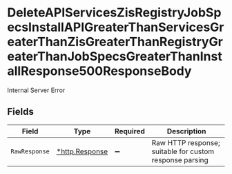 # DeleteAPIServicesZisRegistryJobSpecsInstallAPIGreaterThanServicesGreaterThanZisGreaterThanRegistryGreaterThanJobSpecsGreaterThanInstallResponse500ResponseBody

Internal Server Error


## Fields

| Field                                                   | Type                                                    | Required                                                | Description                                             |
| ------------------------------------------------------- | ------------------------------------------------------- | ------------------------------------------------------- | ------------------------------------------------------- |
| `RawResponse`                                           | [*http.Response](https://pkg.go.dev/net/http#Response)  | :heavy_minus_sign:                                      | Raw HTTP response; suitable for custom response parsing |